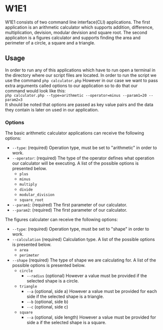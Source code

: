 # W1E1
W1E1 consists of two command line interface(CLI) applications. 
The first application is an arithmetic calculator which supports addition, difference, multiplication, devision, modular devision and square root.
The second applicaiton is a figures calculator and supports finding the area and perimeter of a circle, a square and a triangle.

## Usage
In order to run any of this applications which have to run open a terminal in the directory where our script files are located.
In order to run the script we use the command `php calculator.php`
However in our case we want to pass extra arguments called options to our application so to do that our command would look like this:<br/>
`php calculator.php --type=arithmetic --operator=minus --param1=20 --param2=3`<br/>
It should be noted that options are passed as key value pairs and the data they contain is later on used in our application.

### Options
The basic arithmetic calculator applications can receive the following options:
- `--type`: (required) Operation type, must be set to "arithmetic" in order to work.
- `--operator`: (required) The type of the operator defines what operation our calculator will be executing. A list of the possible options is presented below.
  - `plus`
  - `minus`
  - `multiply`
  - `divide`
  - `modular_division`
  - `square_root`
- `--param1`: (required) The first parameter of our calculator.
- `--param2`: (required) The first parameter of our calculator.

The figures calculater can receive the following options:
- `--type`: (required) Operation type, must be set to "shape" in order to work.
- `--calculation` (required) Calculation type. A list of the possible options is presented below.
  - `area`
  - `perimeter`
- `--shape` (required) The type of shape we are calculating for. A list of the possible options is presented below.
  - `circle`
    - `--radius` (optional) However a value must be provided if the selected shape is a circle.
  - `triangle`
    - `--a` (optional, side a) However a value must be provided for each side if the selected shape is a triangle.
    - `--b` (optional, side b)
    - `--c` (optional, side c)
  - `square`
    - `--a` (optional, side length) However a value must be provided for side a if the selected shape is a square.


